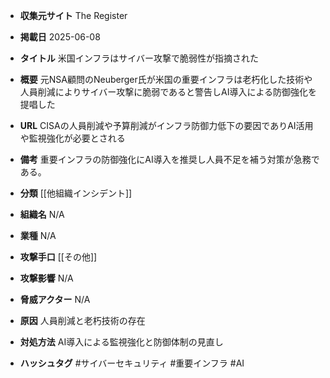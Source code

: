 - **収集元サイト**
The Register

- **掲載日**
2025-06-08

- **タイトル**
米国インフラはサイバー攻撃で脆弱性が指摘された

- **概要**
元NSA顧問のNeuberger氏が米国の重要インフラは老朽化した技術や人員削減によりサイバー攻撃に脆弱であると警告しAI導入による防御強化を提唱した

- **URL**
CISAの人員削減や予算削減がインフラ防御力低下の要因でありAI活用や監視強化が必要とされる

- **備考**
重要インフラの防御強化にAI導入を推奨し人員不足を補う対策が急務である。

- **分類**
[[他組織インシデント]]

- **組織名**
N/A

- **業種**
N/A

- **攻撃手口**
[[その他]]

- **攻撃影響**
N/A

- **脅威アクター**
N/A

- **原因**
人員削減と老朽技術の存在

- **対処方法**
AI導入による監視強化と防御体制の見直し

- **ハッシュタグ**
#サイバーセキュリティ #重要インフラ #AI
